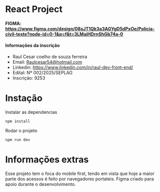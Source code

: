 # React Project
#### FIGMA: https://www.figma.com/design/08sJT1Qk3a3AGYgD5dPxOe/Policia-civil-teste?node-id=0-1&p=f&t=3LMaiHDrnShGb74a-0
#### Informações da inscrição
- Raul Cesar coelho de souza ferreira
- Email: Raulcesar54@hotmail.com
- Linkedin: https://www.linkedin.com/in/raul-dev-front-end/ 
- Edital: Nº 002/2025/SEPLAG
- Inscrição: 9253


# Instação
Instalar as dependencias

`` npm install ``

Rodar o projeto

`` npm run dev ``

# Informações extras
Esse projeto tem o foca do mobile first, tendo em vista que hoje a maior parte dos acessos é feito por navegadores portateis.
Figma criado para apoio durante o desenvolvimento.
